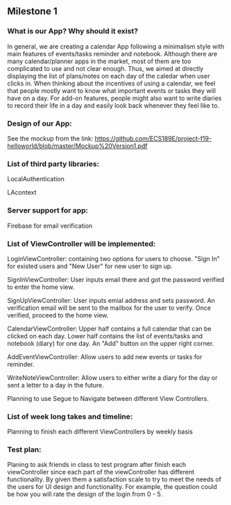 ## Milestone 1

### What is our App? Why should it exist?

In general, we are creating a calendar App following a minimalism style with main features of events/tasks reminder and notebook. Although there are many calendar/planner apps in the market, most of them are too complicated to use and not clear enough. Thus, we aimed at directly displaying the list of plans/notes on each day of the caledar when user clicks in. When thinking about the incentives of using a calendar, we feel that people mostly want to know what important events or tasks they 
will have on a day. For add-on features, people might also want to write diaries to record their life in a day and easily look 
back whenever they feel like to.

### Design of our App:

See the mockup from the link: https://github.com/ECS189E/project-f19-helloworld/blob/master/Mockup%20Version1.pdf

### List of third party libraries: 

LocalAuthentication

LAcontext

### Server support for app:

Firebase for email verification

### List of ViewController will be implemented:

LoginViewController: containing two options for users to choose. "Sign In" for existed users and "New User" for new user to sign up.

SignInViewController: User inputs email there and got the password verified to enter the home view.

SignUpViewController: User inputs emial address and sets password. An verification email will be sent to the mailbox for the user to verify. Once verified, proceed to the home view.

CalendarViewController: Upper half contains a full calendar that can be clicked on each day. Lower half contains the list of events/tasks and notebook (diary) for one day. An "Add" button on the upper right corner.

AddEventViewController: Allow users to add new events or tasks for reminder.

WriteNoteViewController: Allow users to either write a diary for the day or sent a letter to a day in the future.

Planning to use Segue to Navigate between different View Controllers.

### List of week long takes and timeline:

Planning to finish each different ViewControllers by weekly basis


### Test plan:

Planing to ask friends in class to test program after finish each viewController since each part of the viewController has different functionality. By given them a satisfaction scale to try to meet the needs of the users for UI design and functionality. For example, the question could be how you will rate the design of the login from 0 - 5.
